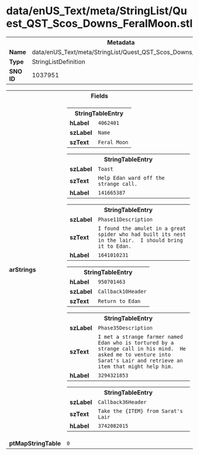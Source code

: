 <h1>data/enUS_Text/meta/StringList/Quest_QST_Scos_Downs_FeralMoon.stl</h1><table><tr><th colspan="100%">Metadata</th></tr><tr><td><b>Name</b></td><td>data/enUS_Text/meta/StringList/Quest_QST_Scos_Downs_FeralMoon.stl</td></tr><tr><td><b>Type</b></td><td>StringListDefinition</td></tr><tr><td><b>SNO ID</b></td><td>1037951</td></tr></table>

<table><tr><th colspan="100%">Fields</th></tr><tr><td><b>arStrings</b></td><td><table><tr><th colspan="100%">StringTableEntry</th></tr><tr><td><b>hLabel</b></td><td><code>4062401</code></td></tr><tr><td><b>szLabel</b></td><td><code>Name</code></td></tr><tr><td><b>szText</b></td><td><code>Feral Moon</code></td></tr></table>


<table><tr><th colspan="100%">StringTableEntry</th></tr><tr><td><b>szLabel</b></td><td><code>Toast</code></td></tr><tr><td><b>szText</b></td><td><code>Help Edan ward off the strange call.</code></td></tr><tr><td><b>hLabel</b></td><td><code>141665387</code></td></tr></table>


<table><tr><th colspan="100%">StringTableEntry</th></tr><tr><td><b>szLabel</b></td><td><code>Phase11Description</code></td></tr><tr><td><b>szText</b></td><td><code>I found the amulet in a great spider who had built its nest in the lair.  I should bring it to Edan.</code></td></tr><tr><td><b>hLabel</b></td><td><code>1641010231</code></td></tr></table>


<table><tr><th colspan="100%">StringTableEntry</th></tr><tr><td><b>hLabel</b></td><td><code>950701463</code></td></tr><tr><td><b>szLabel</b></td><td><code>Callback10Header</code></td></tr><tr><td><b>szText</b></td><td><code>Return to Edan</code></td></tr></table>


<table><tr><th colspan="100%">StringTableEntry</th></tr><tr><td><b>szLabel</b></td><td><code>Phase35Description</code></td></tr><tr><td><b>szText</b></td><td><code>I met a strange farmer named Edan who is tortured by a strange call in his mind.  He asked me to venture into Sarat's Lair and retrieve an item that might help him.</code></td></tr><tr><td><b>hLabel</b></td><td><code>3294321853</code></td></tr></table>


<table><tr><th colspan="100%">StringTableEntry</th></tr><tr><td><b>szLabel</b></td><td><code>Callback36Header</code></td></tr><tr><td><b>szText</b></td><td><code>Take the {ITEM} from Sarat's Lair</code></td></tr><tr><td><b>hLabel</b></td><td><code>3742082015</code></td></tr></table>


</td></tr><tr><td><b>ptMapStringTable</b></td><td><code>0</code></td></tr></table>

